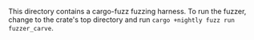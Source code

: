 This directory contains a cargo-fuzz fuzzing harness. To run the fuzzer, change to the crate's top directory and run `cargo +nightly fuzz run fuzzer_carve`.
